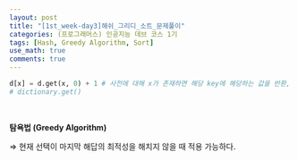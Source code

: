 ```yaml
---
layout: post
title: "[1st_week-day3]해쉬_그리디_소트_문제풀이"
categories: (프로그래머스) 인공지능 데브 코스 1기
tags: [Hash, Greedy Algorithm, Sort]
use_math: true
comments: true
---
```


```python
d[x] = d.get(x, 0) + 1 # 사전에 대해 x가 존재하면 해당 key에 해당하는 값을 반환, 없다면 0 반환
# dictionary.get()
```

<br>

**탐욕법 (Greedy Algorithm)**

⇒ 현재 선택이 마지막 해답의 최적성을 해치지 않을 때 적용 가능하다.
